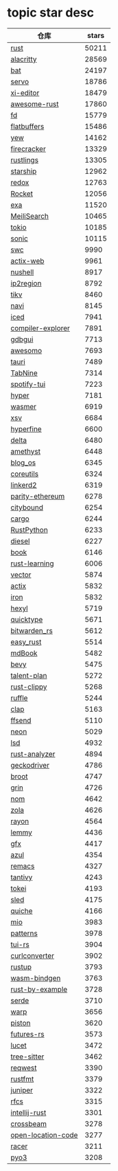 # topic star desc 




|  仓库   | stars  | 
|-----|-------| 
|[rust](https://github.com/rust-lang/rust.git)|50211|
|[alacritty](https://github.com/alacritty/alacritty.git)|28569|
|[bat](https://github.com/sharkdp/bat.git)|24197|
|[servo](https://github.com/servo/servo.git)|18786|
|[xi-editor](https://github.com/xi-editor/xi-editor.git)|18479|
|[awesome-rust](https://github.com/rust-unofficial/awesome-rust.git)|17860|
|[fd](https://github.com/sharkdp/fd.git)|15779|
|[flatbuffers](https://github.com/google/flatbuffers.git)|15486|
|[yew](https://github.com/yewstack/yew.git)|14162|
|[firecracker](https://github.com/firecracker-microvm/firecracker.git)|13329|
|[rustlings](https://github.com/rust-lang/rustlings.git)|13305|
|[starship](https://github.com/starship/starship.git)|12962|
|[redox](https://github.com/redox-os/redox.git)|12763|
|[Rocket](https://github.com/SergioBenitez/Rocket.git)|12056|
|[exa](https://github.com/ogham/exa.git)|11520|
|[MeiliSearch](https://github.com/meilisearch/MeiliSearch.git)|10465|
|[tokio](https://github.com/tokio-rs/tokio.git)|10185|
|[sonic](https://github.com/valeriansaliou/sonic.git)|10115|
|[swc](https://github.com/swc-project/swc.git)|9990|
|[actix-web](https://github.com/actix/actix-web.git)|9961|
|[nushell](https://github.com/nushell/nushell.git)|8917|
|[ip2region](https://github.com/lionsoul2014/ip2region.git)|8792|
|[tikv](https://github.com/tikv/tikv.git)|8460|
|[navi](https://github.com/denisidoro/navi.git)|8145|
|[iced](https://github.com/hecrj/iced.git)|7941|
|[compiler-explorer](https://github.com/compiler-explorer/compiler-explorer.git)|7891|
|[gdbgui](https://github.com/cs01/gdbgui.git)|7713|
|[awesomo](https://github.com/lk-geimfari/awesomo.git)|7693|
|[tauri](https://github.com/tauri-apps/tauri.git)|7489|
|[TabNine](https://github.com/codota/TabNine.git)|7314|
|[spotify-tui](https://github.com/Rigellute/spotify-tui.git)|7223|
|[hyper](https://github.com/hyperium/hyper.git)|7181|
|[wasmer](https://github.com/wasmerio/wasmer.git)|6919|
|[xsv](https://github.com/BurntSushi/xsv.git)|6684|
|[hyperfine](https://github.com/sharkdp/hyperfine.git)|6600|
|[delta](https://github.com/dandavison/delta.git)|6480|
|[amethyst](https://github.com/amethyst/amethyst.git)|6448|
|[blog_os](https://github.com/phil-opp/blog_os.git)|6345|
|[coreutils](https://github.com/uutils/coreutils.git)|6324|
|[linkerd2](https://github.com/linkerd/linkerd2.git)|6319|
|[parity-ethereum](https://github.com/openethereum/parity-ethereum.git)|6278|
|[citybound](https://github.com/citybound/citybound.git)|6254|
|[cargo](https://github.com/rust-lang/cargo.git)|6244|
|[RustPython](https://github.com/RustPython/RustPython.git)|6233|
|[diesel](https://github.com/diesel-rs/diesel.git)|6227|
|[book](https://github.com/rust-lang/book.git)|6146|
|[rust-learning](https://github.com/ctjhoa/rust-learning.git)|6006|
|[vector](https://github.com/timberio/vector.git)|5874|
|[actix](https://github.com/actix/actix.git)|5832|
|[iron](https://github.com/iron/iron.git)|5832|
|[hexyl](https://github.com/sharkdp/hexyl.git)|5719|
|[quicktype](https://github.com/quicktype/quicktype.git)|5671|
|[bitwarden_rs](https://github.com/dani-garcia/bitwarden_rs.git)|5612|
|[easy_rust](https://github.com/Dhghomon/easy_rust.git)|5514|
|[mdBook](https://github.com/rust-lang/mdBook.git)|5482|
|[bevy](https://github.com/bevyengine/bevy.git)|5475|
|[talent-plan](https://github.com/pingcap/talent-plan.git)|5272|
|[rust-clippy](https://github.com/rust-lang/rust-clippy.git)|5268|
|[ruffle](https://github.com/ruffle-rs/ruffle.git)|5244|
|[clap](https://github.com/clap-rs/clap.git)|5163|
|[ffsend](https://github.com/timvisee/ffsend.git)|5110|
|[neon](https://github.com/neon-bindings/neon.git)|5029|
|[lsd](https://github.com/Peltoche/lsd.git)|4932|
|[rust-analyzer](https://github.com/rust-analyzer/rust-analyzer.git)|4894|
|[geckodriver](https://github.com/mozilla/geckodriver.git)|4786|
|[broot](https://github.com/Canop/broot.git)|4747|
|[grin](https://github.com/mimblewimble/grin.git)|4726|
|[nom](https://github.com/Geal/nom.git)|4642|
|[zola](https://github.com/getzola/zola.git)|4626|
|[rayon](https://github.com/rayon-rs/rayon.git)|4564|
|[lemmy](https://github.com/LemmyNet/lemmy.git)|4436|
|[gfx](https://github.com/gfx-rs/gfx.git)|4417|
|[azul](https://github.com/maps4print/azul.git)|4354|
|[remacs](https://github.com/remacs/remacs.git)|4327|
|[tantivy](https://github.com/tantivy-search/tantivy.git)|4243|
|[tokei](https://github.com/XAMPPRocky/tokei.git)|4193|
|[sled](https://github.com/spacejam/sled.git)|4175|
|[quiche](https://github.com/cloudflare/quiche.git)|4166|
|[mio](https://github.com/tokio-rs/mio.git)|3983|
|[patterns](https://github.com/rust-unofficial/patterns.git)|3978|
|[tui-rs](https://github.com/fdehau/tui-rs.git)|3904|
|[curlconverter](https://github.com/NickCarneiro/curlconverter.git)|3902|
|[rustup](https://github.com/rust-lang/rustup.git)|3793|
|[wasm-bindgen](https://github.com/rustwasm/wasm-bindgen.git)|3763|
|[rust-by-example](https://github.com/rust-lang/rust-by-example.git)|3728|
|[serde](https://github.com/serde-rs/serde.git)|3710|
|[warp](https://github.com/seanmonstar/warp.git)|3656|
|[piston](https://github.com/PistonDevelopers/piston.git)|3620|
|[futures-rs](https://github.com/rust-lang/futures-rs.git)|3573|
|[lucet](https://github.com/bytecodealliance/lucet.git)|3472|
|[tree-sitter](https://github.com/tree-sitter/tree-sitter.git)|3462|
|[reqwest](https://github.com/seanmonstar/reqwest.git)|3390|
|[rustfmt](https://github.com/rust-lang/rustfmt.git)|3379|
|[juniper](https://github.com/graphql-rust/juniper.git)|3322|
|[rfcs](https://github.com/rust-lang/rfcs.git)|3315|
|[intellij-rust](https://github.com/intellij-rust/intellij-rust.git)|3301|
|[crossbeam](https://github.com/crossbeam-rs/crossbeam.git)|3278|
|[open-location-code](https://github.com/google/open-location-code.git)|3277|
|[racer](https://github.com/racer-rust/racer.git)|3211|
|[pyo3](https://github.com/PyO3/pyo3.git)|3208|
